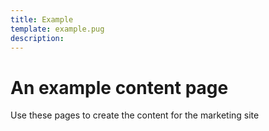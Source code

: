 ```yaml
---
title: Example
template: example.pug
description:
---
```


# An example content page
Use these pages to create the content for the marketing site

